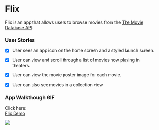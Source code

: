 # Flix

Flix is an app that allows users to browse movies from the [The Movie Database API](http://docs.themoviedb.apiary.io/#).

### User Stories

- [x] User sees an app icon on the home screen and a styled launch screen.
- [x] User can view and scroll through a list of movies now playing in theaters.
- [x] User can view the movie poster image for each movie.
- [X] User can also see movies in a collection view


### App Walkthough GIF

Click here:  
<a href="https://app-screenshots-jose-alarcon-chacon.s3.us-east-2.amazonaws.com/Flix+Demo+-+Oct+18.gif">Flix Demo</a>

<img src="https://app-screenshots-jose-alarcon-chacon.s3.us-east-2.amazonaws.com/Flix+Demo+-+Oct+18.gif" >
